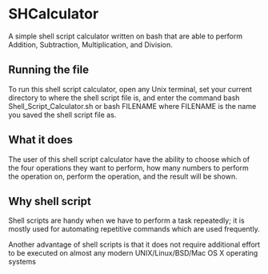 # SHCalculator
A simple shell script calculator written on bash that are able to perform Addition, Subtraction, Multiplication, and Division.

## Running the file
To run this shell script calculator, open any Unix terminal, set your current directory to where the shell script file is, and enter the command bash Shell_Script_Calculator.sh or bash FILENAME where FILENAME is the name you saved the shell script file as.

## What it does
The user of this shell script calculator have the ability to choose which of the four operations they want to perform, how many numbers to perform the operation on, perform the operation, and the result will be shown. 

## Why shell script
Shell scripts are handy when we have to perform a task repeatedly; it is mostly used for automating repetitive commands which are used frequently.

Another advantage of shell scripts is that it does not require additional effort to be executed on almost any modern UNIX/Linux/BSD/Mac OS X operating systems
